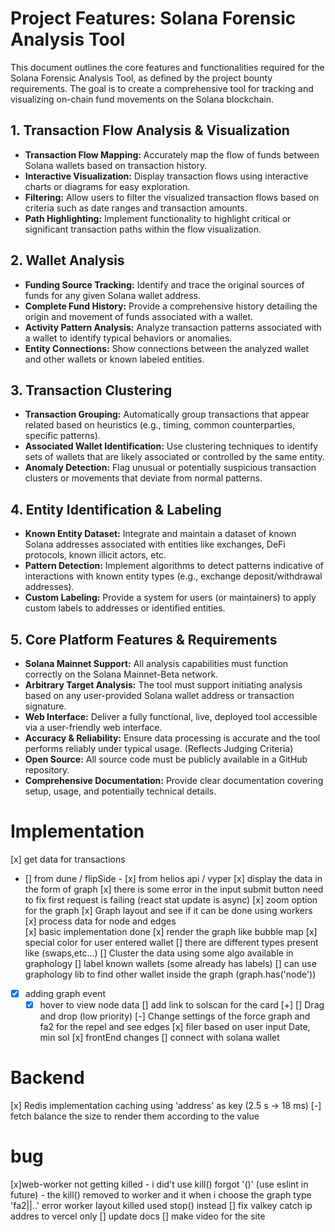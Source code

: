 # Project Features: Solana Forensic Analysis Tool

This document outlines the core features and functionalities required for the Solana Forensic Analysis Tool, as defined by the project bounty requirements. The goal is to create a comprehensive tool for tracking and visualizing on-chain fund movements on the Solana blockchain.

## 1. Transaction Flow Analysis & Visualization

- **Transaction Flow Mapping:** Accurately map the flow of funds between Solana wallets based on transaction history.
- **Interactive Visualization:** Display transaction flows using interactive charts or diagrams for easy exploration.
- **Filtering:** Allow users to filter the visualized transaction flows based on criteria such as date ranges and transaction amounts.
- **Path Highlighting:** Implement functionality to highlight critical or significant transaction paths within the flow visualization.

## 2. Wallet Analysis

- **Funding Source Tracking:** Identify and trace the original sources of funds for any given Solana wallet address.
- **Complete Fund History:** Provide a comprehensive history detailing the origin and movement of funds associated with a wallet.
- **Activity Pattern Analysis:** Analyze transaction patterns associated with a wallet to identify typical behaviors or anomalies.
- **Entity Connections:** Show connections between the analyzed wallet and other wallets or known labeled entities.

## 3. Transaction Clustering

- **Transaction Grouping:** Automatically group transactions that appear related based on heuristics (e.g., timing, common counterparties, specific patterns).
- **Associated Wallet Identification:** Use clustering techniques to identify sets of wallets that are likely associated or controlled by the same entity.
- **Anomaly Detection:** Flag unusual or potentially suspicious transaction clusters or movements that deviate from normal patterns.

## 4. Entity Identification & Labeling

- **Known Entity Dataset:** Integrate and maintain a dataset of known Solana addresses associated with entities like exchanges, DeFi protocols, known illicit actors, etc.
- **Pattern Detection:** Implement algorithms to detect patterns indicative of interactions with known entity types (e.g., exchange deposit/withdrawal addresses).
- **Custom Labeling:** Provide a system for users (or maintainers) to apply custom labels to addresses or identified entities.

## 5. Core Platform Features & Requirements

- **Solana Mainnet Support:** All analysis capabilities must function correctly on the Solana Mainnet-Beta network.
- **Arbitrary Target Analysis:** The tool must support initiating analysis based on any user-provided Solana wallet address or transaction signature.
- **Web Interface:** Deliver a fully functional, live, deployed tool accessible via a user-friendly web interface.
- **Accuracy & Reliability:** Ensure data processing is accurate and the tool performs reliably under typical usage. (Reflects Judging Criteria)
- **Open Source:** All source code must be publicly available in a GitHub repository.
- **Comprehensive Documentation:** Provide clear documentation covering setup, usage, and potentially technical details.

# Implementation

[x] get data for transactions

- [] from dune / flipSide - [x] from helios api / vyper
  [x] display the data in the form of graph
  [x] there is some error in the input submit button need to fix first request is failing (react stat update is async)
  [x] zoom option for the graph
  [x] Graph layout and see if it can be done using workers
  [x] process data for node and edges\
   [x] basic implementation done
  [x] render the graph like bubble map
  [x] special color for user entered wallet
  [] there are different types present like (swaps,etc...)
  [] Cluster the data using some algo available in graphology
  [] label known wallets (some already has labels)
  [] can use graphology lib to find other wallet inside the graph (graph.has('node'))
- [x] adding graph event
  - [x] hover to view node data
        [] add link to solscan for the card [+]
        [] Drag and drop (low priority)
        [-] Change settings of the force graph and fa2 for the repel and see edges
        [x] filer based on user input Date, min sol
        [x] frontEnd changes
        [] connect with solana wallet

# Backend

[x] Redis implementation caching using 'address' as key (2.5 s -> 18 ms)
[-] fetch balance the size to render them according to the value

# bug

[x]web-worker not getting killed - i did't use kill() forgot '()' (use eslint in future) - the kill() removed to worker and it when i choose the graph type 'fa2||..' error worker layout killed used stop() instead
[] fix valkey catch ip addres to vercel only
[] update docs
[] make video for the site